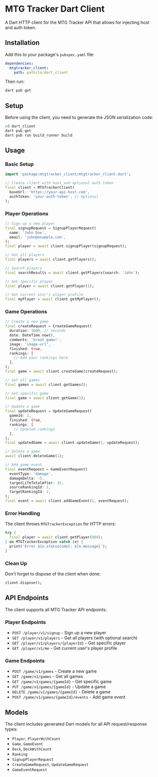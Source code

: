# MTG Tracker Dart Client

A Dart HTTP client for the MTG Tracker API that allows for injecting host and auth token.

## Installation

Add this to your package's `pubspec.yaml` file:

```yaml
dependencies:
  mtgtracker_client:
    path: path/to/dart_client
```

Then run:

```bash
dart pub get
```

## Setup

Before using the client, you need to generate the JSON serialization code:

```bash
cd dart_client
dart pub get
dart pub run build_runner build
```

## Usage

### Basic Setup

```dart
import 'package:mtgtracker_client/mtgtracker_client.dart';

// Create client with host and optional auth token
final client = MTGTrackerClient(
  baseUrl: 'https://your-api-host.com',
  authToken: 'your-auth-token', // Optional
);
```

### Player Operations

```dart
// Sign up a new player
final signupRequest = SignupPlayerRequest(
  name: 'John Doe',
  email: 'john@example.com',
);
final player = await client.signupPlayer(signupRequest);

// Get all players
final players = await client.getPlayers();

// Search players
final searchResults = await client.getPlayers(search: 'John');

// Get specific player
final player = await client.getPlayer(1);

// Get current user's player profile
final myPlayer = await client.getMyPlayer();
```

### Game Operations

```dart
// Create a new game
final createRequest = CreateGameRequest(
  duration: 3600, // seconds
  date: DateTime.now(),
  comments: 'Great game!',
  image: 'image-url',
  finished: true,
  rankings: [
    // Add your rankings here
  ],
);
final game = await client.createGame(createRequest);

// Get all games
final games = await client.getGames();

// Get specific game
final game = await client.getGame(1);

// Update a game
final updateRequest = UpdateGameRequest(
  gameId: 1,
  finished: true,
  rankings: [
    // Updated rankings
  ],
);
final updatedGame = await client.updateGame(1, updateRequest);

// Delete a game
await client.deleteGame(1);

// Add game event
final eventRequest = GameEventRequest(
  eventType: 'damage',
  damageDelta: -5,
  targetLifeTotalAfter: 35,
  sourceRankingId: 1,
  targetRankingId: 2,
);
final event = await client.addGameEvent(1, eventRequest);
```

### Error Handling

The client throws `MTGTrackerException` for HTTP errors:

```dart
try {
  final player = await client.getPlayer(999);
} on MTGTrackerException catch (e) {
  print('Error ${e.statusCode}: ${e.message}');
}
```

### Clean Up

Don't forget to dispose of the client when done:

```dart
client.dispose();
```

## API Endpoints

The client supports all MTG Tracker API endpoints:

### Player Endpoints
- `POST /player/v1/signup` - Sign up a new player
- `GET /player/v1/players` - Get all players (with optional search)
- `GET /player/v1/players/{playerId}` - Get specific player
- `GET /player/v1/me` - Get current user's player profile

### Game Endpoints
- `POST /game/v1/games` - Create a new game
- `GET /game/v1/games` - Get all games
- `GET /game/v1/games/{gameId}` - Get specific game
- `PUT /game/v1/games/{gameId}` - Update a game
- `DELETE /game/v1/games/{gameId}` - Delete a game
- `POST /game/v1/games/{gameId}/events` - Add game event

## Models

The client includes generated Dart models for all API request/response types:

- `Player`, `PlayerWithCount`
- `Game`, `GameEvent`
- `Deck`, `DeckWithCount`
- `Ranking`
- `SignupPlayerRequest`
- `CreateGameRequest`, `UpdateGameRequest`
- `GameEventRequest`